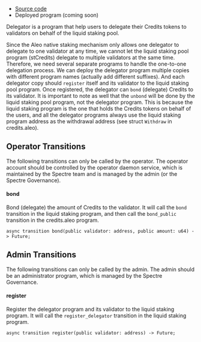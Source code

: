 - [Source code](https://github.com/spectrehq/spectre/tree/main/packages/leo/spectre_v1/delegator)
- Deployed program (coming soon)

Delegator is a program that help users to delegate their Credits tokens to validators on behalf of the liquid staking pool.

Since the Aleo native staking mechanism only allows one delegator to delegate to one validator at any time, we cannot let the liquid staking pool program (stCredits) delegate to multiple validators at the same time. Therefore, we need several separate programs to handle the one-to-one delegation process. We can deploy the delegator program multiple copies with different program names (actually add different suffixes). And each delegator copy should `register` itself and its validator to the liquid staking pool program. Once registered, the delegator can `bond` (delegate) Credits to its validator. It is important to note as well that the `unbond` will be done by the liquid staking pool program, not the delegator program. This is because the liquid staking program is the one that holds the Credits tokens on behalf of the users, and all the delegator programs always use the liquid staking program address as the withdrawal address (see struct `Withdraw` in credits.aleo).

## Operator Transitions

The following transitions can only be called by the operator.
The operator account should be controlled by the operator daemon service, which is maintained by the Spectre team and is managed by the admin (or the Spectre Governance).

#### bond

Bond (delegate) the amount of Credits to the validator.
It will call the `bond` transition in the liquid staking program, and then call the `bond_public` transition in the credits.aleo program.

```Leo
async transition bond(public validator: address, public amount: u64) -> Future;
```

## Admin Transitions

The following transitions can only be called by the admin.
The admin should be an administrator program, which is managed by the Spectre Governance.

#### register

Register the delegator program and its validator to the liquid staking program.
It will call the `register_delegator` transition in the liquid staking program.

```Leo
async transition register(public validator: address) -> Future;
```
